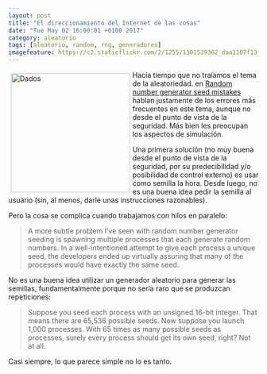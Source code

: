 ```yaml
---
layout: post
title: "El direccionamiento del Internet de las cosas"
date: "Tue May 02 16:00:01 +0100 2017"
category: aleatorio
tags: [aleatorio, random, rng, generadores]
imagefeature: https://c2.staticflickr.com/2/1255/1301539362_daa1107f13_m.jpg
---
```





<a href="https://www.flickr.com/photos/fernand0/1301539362" title="Dados"><img src="https://c2.staticflickr.com/2/1255/1301539362_daa1107f13_m.jpg" width="240"  alt="Dados" style="float:left; margin:5px"></a>
Hacía tiempo que no traíamos el tema de la aleatoriedad. en [Random number generator seed mistakes](https://www.johndcook.com/blog/2016/01/29/random-number-generator-seed-mistakes/) hablan justamente de los errores más frecuentes en este tema, aunque no desde el punto de vista de la seguridad. Más bien les preocupan los aspectos de simulación.

Una primera solución (no muy buena desde el punto de vista de la seguridad, por su predecibilidad y/o posibilidad de control externo) es usar como semilla la hora. Desde luego, no es una buena idea pedir la semilla al usuario (sin, al menos, darle unas instrucciones razonables).

Pero la cosa se complica cuando trabajamos con hilos en paralelo:

> A more subtle problem I’ve seen with random number generator seeding is spawning multiple processes that each generate random numbers. In a well-intentioned attempt to give each process a unique seed, the developers ended up virtually assuring that many of the processes would have exactly the same seed.

No es una buena idea utilizar un generador aleatorio para generar las semillas, fundamentalmente porque no sería raro que se produzcan repeticiones:

> Suppose you seed each process with an unsigned 16-bit integer. That means there are 65,536 possible seeds. Now suppose you launch 1,000 processes. With 65 times as many possible seeds as processes, surely every process should get its own seed, right? Not at all.

Casi siempre, lo que parece simple no lo es tanto.
